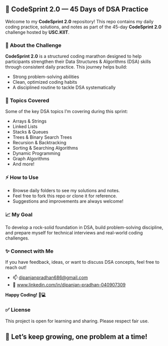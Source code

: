 ## 🚀 CodeSprint 2.0 — 45 Days of DSA Practice

Welcome to my **CodeSprint 2.0** repository!
This repo contains my daily coding practice, solutions, and notes as part of the 45-day **CodeSprint 2.0** challenge hosted by **USC.KIIT**.


### 📌 **About the Challenge**

**CodeSprint 2.0** is a structured coding marathon designed to help participants strengthen their Data Structures & Algorithms (DSA) skills through consistent daily practice.
This journey helps build:

* Strong problem-solving abilities
* Clean, optimized coding habits
* A disciplined routine to tackle DSA systematically


### 🧩 **Topics Covered**

Some of the key DSA topics I’m covering during this sprint:

* Arrays & Strings
* Linked Lists
* Stacks & Queues
* Trees & Binary Search Trees
* Recursion & Backtracking
* Sorting & Searching Algorithms
* Dynamic Programming
* Graph Algorithms
* And more!


### ⚡ **How to Use**

* Browse daily folders to see my solutions and notes.
* Feel free to fork this repo or clone it for reference.
* Suggestions and improvements are always welcome!


### 📈 **My Goal**

To develop a rock-solid foundation in DSA, build problem-solving discipline, and prepare myself for technical interviews and real-world coding challenges.


### ✨ **Connect with Me**

If you have feedback, ideas, or want to discuss DSA concepts, feel free to reach out!

* 📫 dipanjanpradhan686@gmail.com
* 💼 www.linkedin.com/in/dipanjan-pradhan-040907309


**Happy Coding! 🚀💻**


### ✅ **License**

This project is open for learning and sharing. Please respect fair use.


## 🏁 **Let’s keep growing, one problem at a time!**
